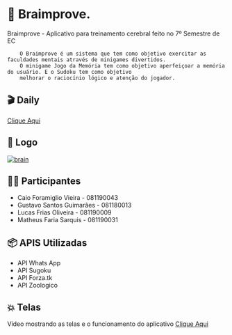 # 📝 Braimprove.

Braimprove - Aplicativo para treinamento cerebral feito no 7º Semestre de EC

        O Braimprove é um sistema que tem como objetivo exercitar as faculdades mentais através de minigames divertidos.
        O minigame Jogo da Memória tem como objetivo aperfeiçoar a memória do usuário. E o Sudoku tem como objetivo
        melhorar o raciocínio lógico e atenção do jogador.
	
## 🎬 Daily 
<a href=https://youtu.be/qW2Wfh0x9RY>Clique Aqui<a/>	
## 🎈 Logo 
<a href="https://ibb.co/ByX2YBd"><img src="https://i.ibb.co/ByX2YBd/brain.png" alt="brain" border="0"></a>
## 👨‍💻  Participantes
- Caio Foramiglio Vieira   - 081190043 
- Gustavo Santos Guimarães - 081180013
- Lucas Frias Oliveira     - 081190009 
- Matheus Faria Sarquis    - 081190031

## 📦 APIS Utilizadas

- API Whats App
- API Sugoku
- API Forza.tk
- API Zoologico
  
## 💥 Telas 
Vídeo mostrando as telas e o funcionamento do aplicativo 
<a href=https://youtu.be/dKVk1uaBDfU>Clique Aqui<a/>	
  


